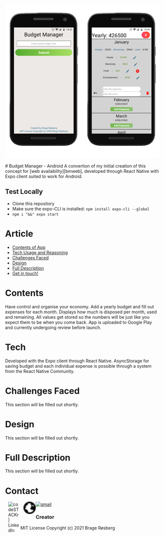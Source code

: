 <p align="center">
  <img src="assets/phoneillustration.png" alt="illustration" width="600" />
</p>
# Budget Manager - Android
A convertion of my initial creation of this concept for [web availability][bmweb], developed through React Native with Expo client suited to work for Android.

## Test Locally
* Clone this repository
* Make sure the expo-CLI is installed: ```npm install expo-cli --global```
* ``` npm i "&&" expo start ```

# Article 
- [Contents of App](#contents)
- [Tech Usage and Reasoning](#tech-usage-and-reasoning)
- [Challenges Faced](#challenges-faced)
- [Design](#design)
- [Full Description](#full-description)
- [Get in touch!](#contact)

# Contents
Have control and organise your economy. Add a yearly budget and fill out expenses for each month. Displays how much is disposed per month, used and remaining. All values get stored so the numbers will be just like you expect them to be when you come back. App is uploaded to Google Play and currently undergoing review before launch. 

# Tech
Developed with the Expo client through React Native. AsyncStorage for saving budget and each individual expense is possible through a system from  the React Native Community.  

# Challenges Faced
This section will be filled out shortly.

# Design
This section will be filled out shortly.

# Full Description
This section will be filled out shortly.

# Contact
[<img align="left" style="margin-left: 10px;" alt="codeSTACKr | LinkedIn" width="40px" src="https://cdn.jsdelivr.net/npm/simple-icons@v3/icons/linkedin.svg" />][linkedin]
[<img align="left" style="margin-left: 10px;" alt="codeSTACKr.com" width="40px" src="https://raw.githubusercontent.com/iconic/open-iconic/master/svg/globe.svg" />][website]
<a href="mailto:bragecontact@gmail.com"><img width="40px" className="homepage__contact" alt="gmail" src="https://i.imgur.com/mo4E0Fb.png"/></a>

### Creator 
MIT License
Copyright (c) 2021 Brage Røsberg

 [linkedin]: https://www.linkedin.com/in/brage-rosberg/
 [website]: https://www.bragerosberg.com
 [bmweb]: https://github.com/bragerosberg/budget-manager
